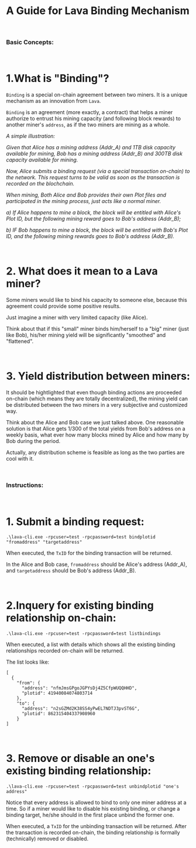 # A Guide for Lava Binding Mechanism

<br />

### Basic Concepts:

<br />

# 1.What is "Binding"?

`Binding` is a special on-chain agreement between two miners. It is a unique mechanism as an innovation from `Lava`.

`Binding` is an agreement (more exactly, a contract) that helps a miner authorize to entrust his mining capacity (and following block rewards) to another miner's `address`, as if the two miners are mining as a whole.

*A simple illustration:*

*Given that Alice has a mining address (Addr_A) and 1TB disk capacity available for mining, Bob has a mining address (Addr_B) and 300TB disk capacity available for mining.*

*Now, Alice submits a binding request (via a special transaction on-chain) to the network. This request turns to be valid as soon as the transaction is recorded on the blochchain.*

*When mining, Both Alice and Bob provides their own Plot files and participated in the mining process, just acts like a normal miner.*

*a) If Alice happens to mine a block, the block will be entitled with Alice's Plot ID, but the following mining reward goes to Bob's address (Addr_B);*

*b) IF Bob happens to mine a block, the block will be entitled with Bob's Plot ID, and the following mining rewards goes to Bob's address (Addr_B).*


<br />

# 2. What does it mean to a Lava miner?

Some miners would like to bind his capacity to someone else, because this agreement could provide some positive results.

Just imagine a miner with very limited capacity (like Alice). 

Think about that if this "small" miner binds him/herself to a "big" miner (just like Bob), his/her mining yield will be significantly "smoothed" and "flattened".

<br />

# 3. Yield distribution between miners:

It should be hightlighted that even though binding actions are proceeded on-chain (which means they are totally decentralized), the mining yield can be distributed between the two miners in a very subjective and customized way.

Think about the Alice and Bob case we just talked above. One reasonable solution is that Alice gets 1/300 of the total yields from Bob's address on a weekly basis, what ever how many blocks mined by Alice and how many by Bob during the period.

Actually, any distribution scheme is feasible as long as the two parties are cool with it.

<br />


### Instructions:

<br />

# 1. Submit a binding request:
```
.\lava-cli.exe -rpcuser=test -rpcpassword=test bindplotid "fromaddress" "targetaddress"
```
When executed, the `TxID` for the binding transaction will be returned.

In the Alice and Bob case, `fromaddress` should be Alice's address (Addr_A), and `targetaddress` should be Bob's address (Addr_B).

<br />

# 2.Inquery for existing binding relationship on-chain:
```
.\lava-cli.exe -rpcuser=test -rpcpassword=test listbindings 
```
When executed, a list with details which shows all the existing binding relationships recorded on-chain will be returned. 

The list looks like:
```
[
  {
    "from": {
      "address": "nfmJmsGPgoJGPYsDj4Z5CfpWUQQHHD",
      "plotid": 41940084074803714
    },
    "to": {
      "address": "n2sGZMd2K38SS4yPwEL7NDTJ3pvST6G",
      "plotid": 862315404337908960
    }
]
```

<br />

# 3. Remove or disable an one's existing binding relationship:
```
.\lava-cli.exe -rpcuser=test -rpcpassword=test unbindplotid "one's address"
```
Notice that every address is allowed to bind to only one miner address at a time. So if a miner would like to disable his existing binding, or change a binding target, he/she should in the first place unbind the former one.

When executed, a `TxID` for the unbinding transaction will be returned. After the transaction is recorded on-chain, the binding relationship is formally (technically) removed or disabled.



